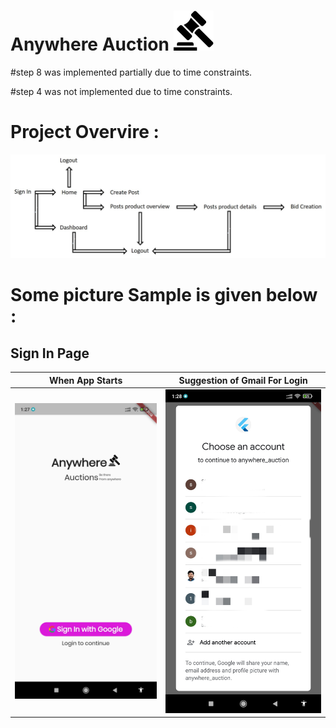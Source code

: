 # Anywhere Auction ![Anywhere Auctions App Logo](https://github.com/Shawon-Lodh/anywhere_auctions/blob/main/assets/images/front_page_logo.png)

#step 8 was implemented partially due to time constraints.

#step 4 was not implemented due to time constraints.


# Project Overvire : 
![Project Overview](https://github.com/Shawon-Lodh/anywhere_auctions/blob/main/screensort_of_app/project_overview.jpg)

# Some picture Sample is given below : 

## Sign In Page 
When App Starts             |  Suggestion of Gmail For Login
:-------------------------:|:-------------------------:
![Starting Page](https://github.com/Shawon-Lodh/anywhere_auctions/blob/main/screensort_of_app/starting_page.jpg)  |  ![Gmail Login](https://github.com/Shawon-Lodh/anywhere_auctions/blob/main/screensort_of_app/gmail_login.jpg)





